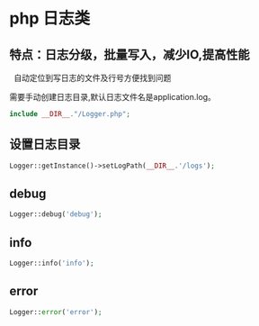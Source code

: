 php 日志类 
====

## 特点：日志分级，批量写入，减少IO,提高性能
   自动定位到写日志的文件及行号方便找到问题

需要手动创建日志目录,默认日志文件名是application.log。
```PHP
include __DIR__."/Logger.php";
```
## 设置日志目录
```PHP
Logger::getInstance()->setLogPath(__DIR__.'/logs');
```
## debug
```PHP
Logger::debug('debug');
```
## info
```PHP
Logger::info('info');
```
## error
```PHP
Logger::error('error');
```
